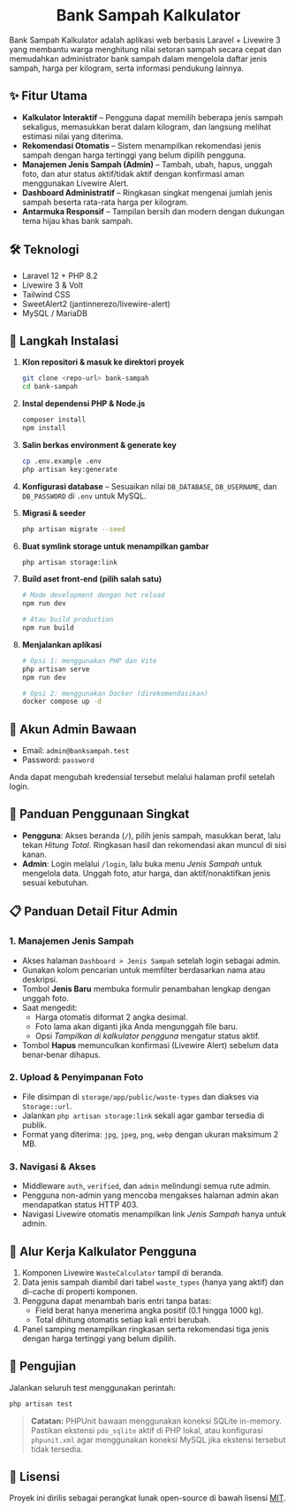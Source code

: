 <h1 align="center">Bank Sampah Kalkulator</h1>

Bank Sampah Kalkulator adalah aplikasi web berbasis Laravel + Livewire 3 yang membantu warga menghitung nilai setoran sampah secara cepat dan memudahkan administrator bank sampah dalam mengelola daftar jenis sampah, harga per kilogram, serta informasi pendukung lainnya.

## ✨ Fitur Utama

- **Kalkulator Interaktif** – Pengguna dapat memilih beberapa jenis sampah sekaligus, memasukkan berat dalam kilogram, dan langsung melihat estimasi nilai yang diterima.
- **Rekomendasi Otomatis** – Sistem menampilkan rekomendasi jenis sampah dengan harga tertinggi yang belum dipilih pengguna.
- **Manajemen Jenis Sampah (Admin)** – Tambah, ubah, hapus, unggah foto, dan atur status aktif/tidak aktif dengan konfirmasi aman menggunakan Livewire Alert.
- **Dashboard Administratif** – Ringkasan singkat mengenai jumlah jenis sampah beserta rata-rata harga per kilogram.
- **Antarmuka Responsif** – Tampilan bersih dan modern dengan dukungan tema hijau khas bank sampah.

## 🛠️ Teknologi

- Laravel 12 + PHP 8.2
- Livewire 3 & Volt
- Tailwind CSS
- SweetAlert2 (jantinnerezo/livewire-alert)
- MySQL / MariaDB

## 🚀 Langkah Instalasi

1. **Klon repositori & masuk ke direktori proyek**
   ```bash
   git clone <repo-url> bank-sampah
   cd bank-sampah
   ```

2. **Instal dependensi PHP & Node.js**
   ```bash
   composer install
   npm install
   ```

3. **Salin berkas environment & generate key**
   ```bash
   cp .env.example .env
   php artisan key:generate
   ```

4. **Konfigurasi database** – Sesuaikan nilai `DB_DATABASE`, `DB_USERNAME`, dan `DB_PASSWORD` di `.env` untuk MySQL.

5. **Migrasi & seeder**
   ```bash
   php artisan migrate --seed
   ```

6. **Buat symlink storage untuk menampilkan gambar**
   ```bash
   php artisan storage:link
   ```

7. **Build aset front-end (pilih salah satu)**
   ```bash
   # Mode development dengan hot reload
   npm run dev

   # Atau build production
   npm run build
   ```

8. **Menjalankan aplikasi**
   ```bash
   # Opsi 1: menggunakan PHP dan Vite
   php artisan serve
   npm run dev

   # Opsi 2: menggunakan Docker (direkomendasikan)
   docker compose up -d
   ```

## 🔐 Akun Admin Bawaan

- Email: `admin@banksampah.test`
- Password: `password`

Anda dapat mengubah kredensial tersebut melalui halaman profil setelah login.

## 🧭 Panduan Penggunaan Singkat

- **Pengguna**: Akses beranda (`/`), pilih jenis sampah, masukkan berat, lalu tekan *Hitung Total*. Ringkasan hasil dan rekomendasi akan muncul di sisi kanan.
- **Admin**: Login melalui `/login`, lalu buka menu *Jenis Sampah* untuk mengelola data. Unggah foto, atur harga, dan aktif/nonaktifkan jenis sesuai kebutuhan.

## 📋 Panduan Detail Fitur Admin

### 1. Manajemen Jenis Sampah
- Akses halaman `Dashboard > Jenis Sampah` setelah login sebagai admin.
- Gunakan kolom pencarian untuk memfilter berdasarkan nama atau deskripsi.
- Tombol **Jenis Baru** membuka formulir penambahan lengkap dengan unggah foto.
- Saat mengedit:
  - Harga otomatis diformat 2 angka desimal.
  - Foto lama akan diganti jika Anda mengunggah file baru.
  - Opsi *Tampilkan di kalkulator pengguna* mengatur status aktif.
- Tombol **Hapus** memunculkan konfirmasi (Livewire Alert) sebelum data benar‑benar dihapus.

### 2. Upload & Penyimpanan Foto
- File disimpan di `storage/app/public/waste-types` dan diakses via `Storage::url`.
- Jalankan `php artisan storage:link` sekali agar gambar tersedia di publik.
- Format yang diterima: `jpg`, `jpeg`, `png`, `webp` dengan ukuran maksimum 2 MB.

### 3. Navigasi & Akses
- Middleware `auth`, `verified`, dan `admin` melindungi semua rute admin.
- Pengguna non-admin yang mencoba mengakses halaman admin akan mendapatkan status HTTP 403.
- Navigasi Livewire otomatis menampilkan link *Jenis Sampah* hanya untuk admin.

## 🧮 Alur Kerja Kalkulator Pengguna

1. Komponen Livewire `WasteCalculator` tampil di beranda.
2. Data jenis sampah diambil dari tabel `waste_types` (hanya yang aktif) dan di-cache di properti komponen.
3. Pengguna dapat menambah baris entri tanpa batas:
   - Field berat hanya menerima angka positif (0.1 hingga 1000 kg).
   - Total dihitung otomatis setiap kali entri berubah.
4. Panel samping menampilkan ringkasan serta rekomendasi tiga jenis dengan harga tertinggi yang belum dipilih.

## 🧪 Pengujian

Jalankan seluruh test menggunakan perintah:

```bash
php artisan test
```

> **Catatan:** PHPUnit bawaan menggunakan koneksi SQLite in-memory. Pastikan ekstensi `pdo_sqlite` aktif di PHP lokal, atau konfigurasi `phpunit.xml` agar menggunakan koneksi MySQL jika ekstensi tersebut tidak tersedia.

## 📄 Lisensi

Proyek ini dirilis sebagai perangkat lunak open-source di bawah lisensi [MIT](LICENSE).
